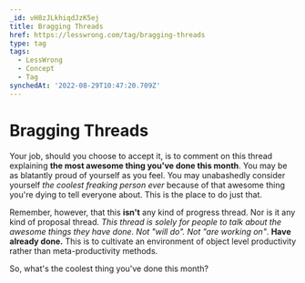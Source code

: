 ```yaml
---
_id: vH8zJLkhiqdJzK5ej
title: Bragging Threads
href: https://lesswrong.com/tag/bragging-threads
type: tag
tags:
  - LessWrong
  - Concept
  - Tag
synchedAt: '2022-08-29T10:47:20.709Z'
---
```

# Bragging Threads

Your job, should you choose to accept it, is to comment on this thread explaining **the most awesome thing you've done this month**. You may be as blatantly proud of yourself as you feel. You may unabashedly consider yourself *the coolest freaking person ever* because of that awesome thing you're dying to tell everyone about. This is the place to do just that.

Remember, however, that this **isn't** any kind of progress thread. Nor is it any kind of proposal thread. *This thread is solely for people to talk about the awesome things they have done. Not "will do". Not "are working on"*. **Have already done.** This is to cultivate an environment of object level productivity rather than meta-productivity methods.

So, what's the coolest thing you've done this month?